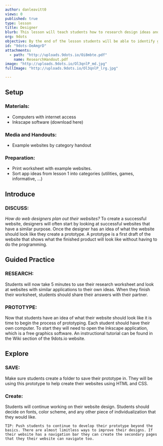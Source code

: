 ```yaml
---
author: danleavitt0
views: 0
published: true
type: lesson
title: Designer
blurb: This lesson will teach students how to research design ideas and prototype their website using Inkscape.
org: 9dots
objective: By the end of the lesson students will be able to identify good elements of website design and use Inkscape to create a website prototype
id: "9dots-OeAmgrD"
attachments: 
  - path: "http://uploads.9dots.io/Oi8mbte.pdf"
    name: ResearchHandout.pdf
image: "http://uploads.9dots.io/Ol3qnlP_md.jpg"
fullImage: "http://uploads.9dots.io/Ol3qnlP_lrg.jpg"

---
```


## Setup

### Materials:
- Computers with internet access
- Inkscape software (download here)

### Media and Handouts:
- Example websites by category handout

### Preparation:
- Print worksheet with example websites.
- Sort app ideas from lesson 1 into categories (utilities, games, informative, ...)

## Introduce

### DISCUSS:
_How do web designers plan out their websites?_
To create a successful website, designers will often start by looking at successful websites that have a similar purpose. Once the designer has an idea of what the website should look like they create a prototype.  A prototype is a first draft of the website that shows what the finished product will look like without having to do the programming.

## Guided Practice

### RESEARCH: 
Students will now take 5 minutes to use their research worksheet and look at websites with similar applications to their own ideas. When they finish their worksheet, students should share their answers with their partner.

### PROTOTYPE:
Now that students have an idea of what their website should look like it is time to begin the process of prototyping. Each student should have their own computer. To start they will need to open the Inkscape application, which is a free graphics software.  An instructional tutorial can be found in the Wiki section of the 9dots.io website. 

## Explore

### SAVE:
Make sure students create a folder to save their prototype in. They will be using this prototype to help create their websites using HTML and CSS.

### Create:
Students will continue working on their website design. Students should decide on fonts, color scheme, and any other piece of individualization that they would like. 

```
TIP: Push students to continue to develop their prototype beyond the basics. There are almost limitless ways to improve their designs. If their website has a navigation bar they can create the secondary pages that they their website can navigate too.
```

